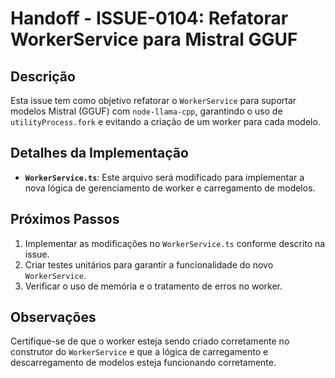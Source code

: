 # Handoff - ISSUE-0104: Refatorar WorkerService para Mistral GGUF

## Descrição

Esta issue tem como objetivo refatorar o `WorkerService` para suportar modelos Mistral (GGUF) com `node-llama-cpp`, garantindo o uso de `utilityProcess.fork` e evitando a criação de um worker para cada modelo.

## Detalhes da Implementação

*   **`WorkerService.ts`**: Este arquivo será modificado para implementar a nova lógica de gerenciamento de worker e carregamento de modelos.

## Próximos Passos

1.  Implementar as modificações no `WorkerService.ts` conforme descrito na issue.
2.  Criar testes unitários para garantir a funcionalidade do novo `WorkerService`.
3.  Verificar o uso de memória e o tratamento de erros no worker.

## Observações

Certifique-se de que o worker esteja sendo criado corretamente no construtor do `WorkerService` e que a lógica de carregamento e descarregamento de modelos esteja funcionando corretamente.